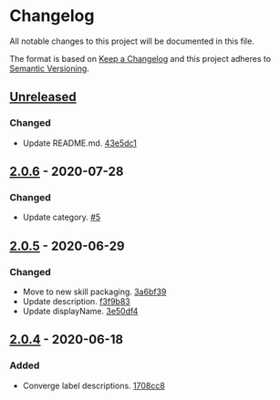 # Changelog

All notable changes to this project will be documented in this file.

The format is based on [Keep a Changelog](http://keepachangelog.com/)
and this project adheres to [Semantic Versioning](http://semver.org/).

## [Unreleased](https://github.com/atomist-skills/github-branch-deletion-skill/compare/2.0.6...HEAD)

### Changed

-   Update README.md. [43e5dc1](https://github.com/atomist-skills/github-branch-deletion-skill/commit/43e5dc1e2163bfb31c8d4f855a33fd237367081d)

## [2.0.6](https://github.com/atomist-skills/github-branch-deletion-skill/compare/2.0.5...2.0.6) - 2020-07-28

### Changed

-   Update category. [#5](https://github.com/atomist-skills/github-branch-deletion-skill/issues/5)

## [2.0.5](https://github.com/atomist-skills/github-branch-deletion-skill/compare/2.0.4...2.0.5) - 2020-06-29

### Changed

-   Move to new skill packaging. [3a6bf39](https://github.com/atomist-skills/github-branch-deletion-skill/commit/3a6bf39491545e341d7ea24d6fcf399b494a0c1e)
-   Update description. [f3f9b83](https://github.com/atomist-skills/github-branch-deletion-skill/commit/f3f9b83f4452fd6c2ac0d06d9d2d565331ba3204)
-   Update displayName. [3e50df4](https://github.com/atomist-skills/github-branch-deletion-skill/commit/3e50df4e88bbd3fc145e5d79ec8030598dbe15cd)

## [2.0.4](https://github.com/atomist-skills/github-branch-deletion-skill/tree/2.0.4) - 2020-06-18

### Added

-   Converge label descriptions. [1708cc8](https://github.com/atomist-skills/github-branch-deletion-skill/commit/1708cc81516df44def7a5a908b58842803c68657)
